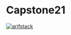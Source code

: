 # Capstone21
[![arifstack](https://circleci.com/gh/arifstack/Capstonev21.svg?style=svg)](https://circleci.com/gh/arifstack/Capstonev21)
